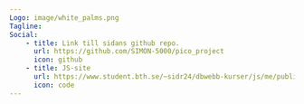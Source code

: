 ```yaml
---
Logo: image/white_palms.png
Tagline:
Social:
    - title: Link till sidans github repo.
      url: https://github.com/SIMON-5000/pico_project
      icon: github
    - title: JS-site
      url: https://www.student.bth.se/~sidr24/dbwebb-kurser/js/me/public/index.html
      icon: code
---
```

